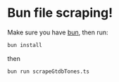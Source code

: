 # Bun file scraping!

Make sure you have [bun](https://bun.sh/),
then run:

```bash
bun install
```

then

```bash
bun run scrapeGtdbTones.ts
```
